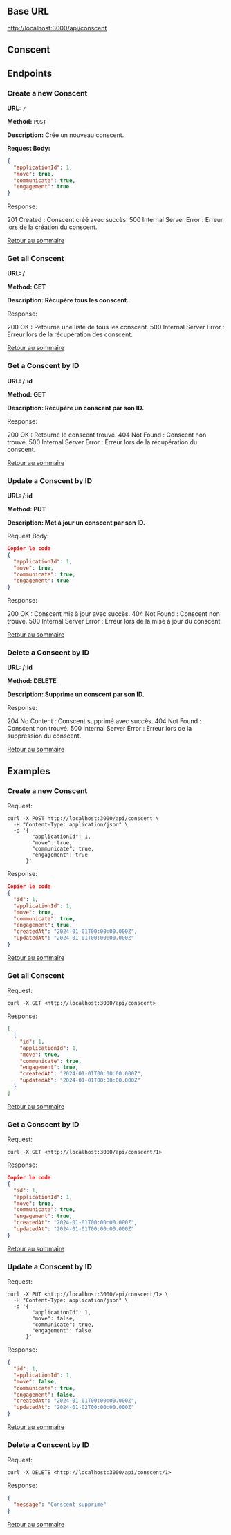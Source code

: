 
## Base URL

<http://localhost:3000/api/conscent>

## Conscent

## Endpoints

### Create a new Conscent

**URL:** `/`

**Method:** `POST`

**Description:** Crée un nouveau conscent.

**Request Body:**

```json
{
  "applicationId": 1,
  "move": true,
  "communicate": true,
  "engagement": true
}
```

Response:

201 Created : Conscent créé avec succès.
500 Internal Server Error : Erreur lors de la création du conscent.

[Retour au sommaire](../BACK_README.md#conscent)

### Get all Conscent

**URL: /**

**Method: GET**

**Description: Récupère tous les conscent.**

Response:

200 OK : Retourne une liste de tous les conscent.
500 Internal Server Error : Erreur lors de la récupération des conscent.

[Retour au sommaire](../BACK_README.md#conscent)

### Get a Conscent by ID

**URL: /:id**

**Method: GET**

**Description: Récupère un conscent par son ID.**

Response:

200 OK : Retourne le conscent trouvé.
404 Not Found : Conscent non trouvé.
500 Internal Server Error : Erreur lors de la récupération du conscent.

[Retour au sommaire](../BACK_README.md#conscent)

### Update a Conscent by ID

**URL: /:id**

**Method: PUT**

**Description: Met à jour un conscent par son ID.**

Request Body:

```json
Copier le code
{
  "applicationId": 1,
  "move": true,
  "communicate": true,
  "engagement": true
}
```

Response:

200 OK : Conscent mis à jour avec succès.
404 Not Found : Conscent non trouvé.
500 Internal Server Error : Erreur lors de la mise à jour du conscent.

[Retour au sommaire](../BACK_README.md#conscent)

### Delete a Conscent by ID

**URL: /:id**

**Method: DELETE**

**Description: Supprime un conscent par son ID.**

Response:

204 No Content : Conscent supprimé avec succès.
404 Not Found : Conscent non trouvé.
500 Internal Server Error : Erreur lors de la suppression du conscent.

[Retour au sommaire](../BACK_README.md#conscent)

## Examples

### Create a new Conscent

Request:

```
curl -X POST http://localhost:3000/api/conscent \
  -H "Content-Type: application/json" \
  -d '{
        "applicationId": 1,
        "move": true,
        "communicate": true,
        "engagement": true
      }'
```

Response:

```json
Copier le code
{
  "id": 1,
  "applicationId": 1,
  "move": true,
  "communicate": true,
  "engagement": true,
  "createdAt": "2024-01-01T00:00:00.000Z",
  "updatedAt": "2024-01-01T00:00:00.000Z"
}
```
[Retour au sommaire](../BACK_README.md#conscent)

### Get all Conscent

Request:

```
curl -X GET <http://localhost:3000/api/conscent>
```

Response:

```json
[
  {
    "id": 1,
    "applicationId": 1,
    "move": true,
    "communicate": true,
    "engagement": true,
    "createdAt": "2024-01-01T00:00:00.000Z",
    "updatedAt": "2024-01-01T00:00:00.000Z"
  }
]
```
[Retour au sommaire](../BACK_README.md#conscent)

### Get a Conscent by ID

Request:

```
curl -X GET <http://localhost:3000/api/conscent/1>
```

Response:

```json
Copier le code
{
  "id": 1,
  "applicationId": 1,
  "move": true,
  "communicate": true,
  "engagement": true,
  "createdAt": "2024-01-01T00:00:00.000Z",
  "updatedAt": "2024-01-01T00:00:00.000Z"
}
```
[Retour au sommaire](../BACK_README.md#conscent)

### Update a Conscent by ID

Request:

```
curl -X PUT <http://localhost:3000/api/conscent/1> \
  -H "Content-Type: application/json" \
  -d '{
        "applicationId": 1,
        "move": false,
        "communicate": true,
        "engagement": false
      }'
```

Response:

```json
{
  "id": 1,
  "applicationId": 1,
  "move": false,
  "communicate": true,
  "engagement": false,
  "createdAt": "2024-01-01T00:00:00.000Z",
  "updatedAt": "2024-01-02T00:00:00.000Z"
}
```
[Retour au sommaire](../BACK_README.md#conscent)

### Delete a Conscent by ID

Request:

```
curl -X DELETE <http://localhost:3000/api/conscent/1>
```

Response:

```json
{
  "message": "Conscent supprimé"
}
```
[Retour au sommaire](../BACK_README.md#conscent)
